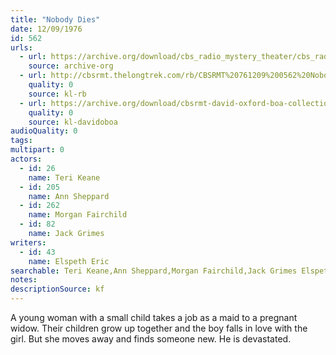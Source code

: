 ```yaml
---
title: "Nobody Dies"
date: 12/09/1976
id: 562
urls: 
  - url: https://archive.org/download/cbs_radio_mystery_theater/cbs_radio_mystery_theater-0551-0600.zip/cbs_radio_mystery_theater-0551-0600%2Fcbsrmt_0562_nobody_dies.mp3
    source: archive-org
  - url: http://cbsrmt.thelongtrek.com/rb/CBSRMT%20761209%200562%20Nobody%20Dies_wbbm_rb%20hot.mp3
    quality: 0
    source: kl-rb
  - url: https://archive.org/download/cbsrmt-david-oxford-boa-collection/CBSRMT-761209-0562-Nobody-Dies-(128-48)_WBBM-JE-{BoA}.mp3
    quality: 0
    source: kl-davidoboa
audioQuality: 0
tags: 
multipart: 0
actors:  
  - id: 26
    name: Teri Keane  
  - id: 205
    name: Ann Sheppard  
  - id: 262
    name: Morgan Fairchild  
  - id: 82
    name: Jack Grimes
writers:  
  - id: 43
    name: Elspeth Eric
searchable: Teri Keane,Ann Sheppard,Morgan Fairchild,Jack Grimes Elspeth Eric
notes: 
descriptionSource: kf
---
```

A young woman with a small child takes a job as a maid to a pregnant widow. Their children grow up together and the boy falls in love with the girl. But she moves away and finds someone new. He is devastated.